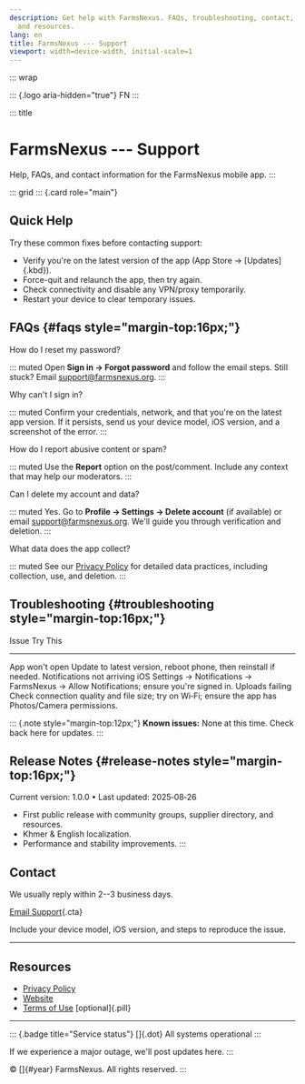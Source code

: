```yaml
---
description: Get help with FarmsNexus. FAQs, troubleshooting, contact,
  and resources.
lang: en
title: FarmsNexus --- Support
viewport: width=device-width, initial-scale=1
---
```


::: wrap
<div>

::: {.logo aria-hidden="true"}
FN
:::

::: title
# FarmsNexus --- Support

Help, FAQs, and contact information for the FarmsNexus mobile app.
:::

</div>

::: grid
::: {.card role="main"}
## Quick Help

Try these common fixes before contacting support:

-   Verify you're on the latest version of the app (App Store →
    [Updates]{.kbd}).
-   Force-quit and relaunch the app, then try again.
-   Check connectivity and disable any VPN/proxy temporarily.
-   Restart your device to clear temporary issues.

## FAQs {#faqs style="margin-top:16px;"}

How do I reset my password?

::: muted
Open **Sign in → Forgot password** and follow the email steps. Still
stuck? Email <support@farmsnexus.org>.
:::

Why can't I sign in?

::: muted
Confirm your credentials, network, and that you're on the latest app
version. If it persists, send us your device model, iOS version, and a
screenshot of the error.
:::

How do I report abusive content or spam?

::: muted
Use the **Report** option on the post/comment. Include any context that
may help our moderators.
:::

Can I delete my account and data?

::: muted
Yes. Go to **Profile → Settings → Delete account** (if available) or
email <support@farmsnexus.org>. We'll guide you through verification and
deletion.
:::

What data does the app collect?

::: muted
See our [Privacy Policy](https://farmsnexus.org/privacy) for detailed
data practices, including collection, use, and deletion.
:::

## Troubleshooting {#troubleshooting style="margin-top:16px;"}

  Issue                        Try This
  ---------------------------- -----------------------------------------------------------------------------------------------------
  App won't open               Update to latest version, reboot phone, then reinstall if needed.
  Notifications not arriving   iOS Settings → Notifications → FarmsNexus → Allow Notifications; ensure you're signed in.
  Uploads failing              Check connection quality and file size; try on Wi‑Fi; ensure the app has Photos/Camera permissions.

::: {.note style="margin-top:12px;"}
**Known issues:** None at this time. Check back here for updates.
:::

## Release Notes {#release-notes style="margin-top:16px;"}

Current version: 1.0.0 • Last updated: 2025‑08‑26

-   First public release with community groups, supplier directory, and
    resources.
-   Khmer & English localization.
-   Performance and stability improvements.
:::

## Contact

We usually reply within 2--3 business days.

[Email Support](mailto:support@farmsnexus.org){.cta}

Include your device model, iOS version, and steps to reproduce the
issue.

------------------------------------------------------------------------

## Resources

-   [Privacy Policy](https://farmsnexus.org/privacy)
-   [Website](https://farmsnexus.org)
-   [Terms of Use](https://farmsnexus.org/terms) [optional]{.pill}

------------------------------------------------------------------------

::: {.badge title="Service status"}
[]{.dot} All systems operational
:::

If we experience a major outage, we'll post updates here.
:::

© []{#year} FarmsNexus. All rights reserved.
:::
